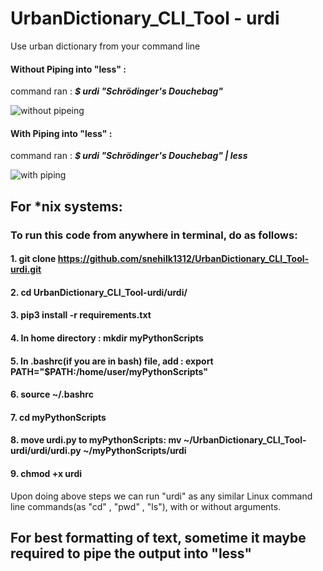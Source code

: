 # UrbanDictionary_CLI_Tool  - urdi
Use urban dictionary from your command line

#### Without Piping into "less" : 
command ran : ***$  urdi "Schrödinger's Douchebag"***

![without pipeing](https://github.com/snehilk1312/UrbanDictionary_CLI_Tool-urdi/blob/main/output_screenshots/without_less.png?raw=true)

#### With Piping into "less"  :
command ran : ***$  urdi "Schrödinger's Douchebag" | less***


![with piping](https://github.com/snehilk1312/UrbanDictionary_CLI_Tool-urdi/blob/main/output_screenshots/with_less.png?raw=true)



## For \*nix systems: 
### To run this code from anywhere in terminal, do as follows:

#### 1. git clone https://github.com/snehilk1312/UrbanDictionary_CLI_Tool-urdi.git
#### 2. cd UrbanDictionary_CLI_Tool-urdi/urdi/
#### 3. pip3 install -r requirements.txt
#### 4. In home directory : mkdir myPythonScripts
#### 5. In .bashrc(if you are in bash) file, add : export PATH="$PATH:/home/user/myPythonScripts"
#### 6. source ~/.bashrc
#### 7. cd myPythonScripts
#### 8. move urdi.py to myPythonScripts: mv ~/UrbanDictionary_CLI_Tool-urdi/urdi/urdi.py ~/myPythonScripts/urdi
#### 9. chmod +x urdi

Upon doing above steps we can run "urdi" as any similar Linux command line commands(as "cd" , "pwd" , "ls"), with or without arguments.

## For best formatting of text, sometime it maybe required to pipe the output into "less"
